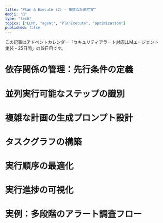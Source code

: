 ```yaml
---
title: "Plan & Execute (2) - 複雑な計画立案"
emoji: "🤖"
type: "tech"
topics: ["LLM", "agent", "PlanExecute", "optimization"]
published: false
---
```


この記事はアドベントカレンダー「セキュリティアラート対応LLMエージェント実装 - 25日間」の19日目です。

# 依存関係の管理：先行条件の定義

# 並列実行可能なステップの識別

# 複雑な計画の生成プロンプト設計

# タスクグラフの構築

# 実行順序の最適化

# 実行進捗の可視化

# 実例：多段階のアラート調査フロー
